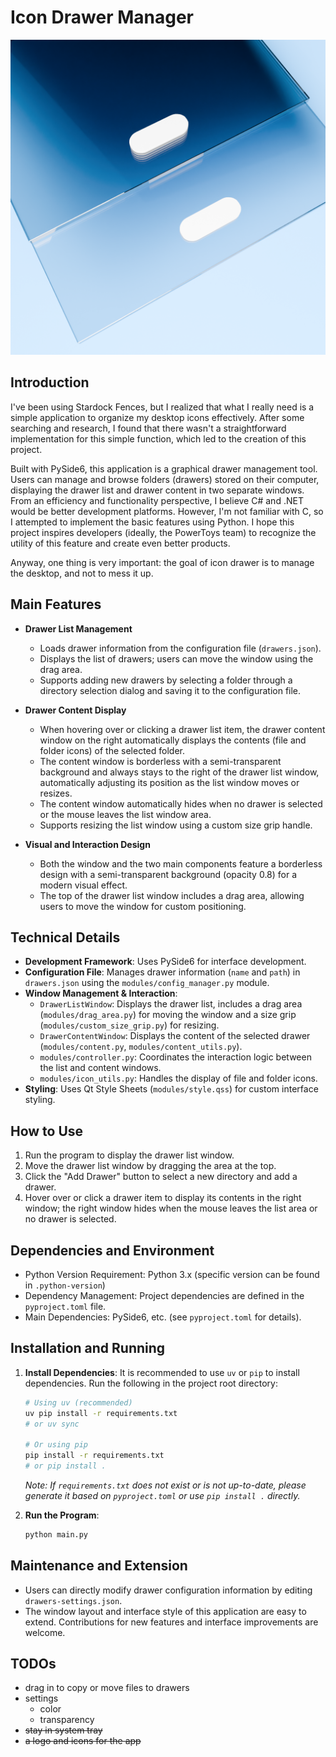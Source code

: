 # Icon Drawer Manager
![App Icon](https://github.com/deadlyedge/iconDrawer/blob/master/asset/drawer.icon.4.png)

## Introduction

I've been using Stardock Fences, but I realized that what I really need is a simple application to organize my desktop icons effectively. After some searching and research, I found that there wasn't a straightforward implementation for this simple function, which led to the creation of this project.

Built with PySide6, this application is a graphical drawer management tool. Users can manage and browse folders (drawers) stored on their computer, displaying the drawer list and drawer content in two separate windows. From an efficiency and functionality perspective, I believe C# and .NET would be better development platforms. However, I'm not familiar with C, so I attempted to implement the basic features using Python. I hope this project inspires developers (ideally, the PowerToys team) to recognize the utility of this feature and create even better products.

Anyway, one thing is very important: the goal of icon drawer is to manage the desktop, and not to mess it up.

## Main Features
- **Drawer List Management**
  - Loads drawer information from the configuration file (`drawers.json`).
  - Displays the list of drawers; users can move the window using the drag area.
  - Supports adding new drawers by selecting a folder through a directory selection dialog and saving it to the configuration file.

- **Drawer Content Display**
  - When hovering over or clicking a drawer list item, the drawer content window on the right automatically displays the contents (file and folder icons) of the selected folder.
  - The content window is borderless with a semi-transparent background and always stays to the right of the drawer list window, automatically adjusting its position as the list window moves or resizes.
  - The content window automatically hides when no drawer is selected or the mouse leaves the list window area.
  - Supports resizing the list window using a custom size grip handle.

- **Visual and Interaction Design**
  - Both the window and the two main components feature a borderless design with a semi-transparent background (opacity 0.8) for a modern visual effect.
  - The top of the drawer list window includes a drag area, allowing users to move the window for custom positioning.

## Technical Details
- **Development Framework**: Uses PySide6 for interface development.
- **Configuration File**: Manages drawer information (`name` and `path`) in `drawers.json` using the `modules/config_manager.py` module.
- **Window Management & Interaction**:
  - `DrawerListWindow`: Displays the drawer list, includes a drag area (`modules/drag_area.py`) for moving the window and a size grip (`modules/custom_size_grip.py`) for resizing.
  - `DrawerContentWindow`: Displays the content of the selected drawer (`modules/content.py`, `modules/content_utils.py`).
  - `modules/controller.py`: Coordinates the interaction logic between the list and content windows.
  - `modules/icon_utils.py`: Handles the display of file and folder icons.
- **Styling**: Uses Qt Style Sheets (`modules/style.qss`) for custom interface styling.

## How to Use
1. Run the program to display the drawer list window.
2. Move the drawer list window by dragging the area at the top.
3. Click the "Add Drawer" button to select a new directory and add a drawer.
4. Hover over or click a drawer item to display its contents in the right window; the right window hides when the mouse leaves the list area or no drawer is selected.

## Dependencies and Environment
- Python Version Requirement: Python 3.x (specific version can be found in `.python-version`)
- Dependency Management: Project dependencies are defined in the `pyproject.toml` file.
- Main Dependencies: PySide6, etc. (see `pyproject.toml` for details).

## Installation and Running
1.  **Install Dependencies**: It is recommended to use `uv` or `pip` to install dependencies. Run the following in the project root directory:
    ```bash
    # Using uv (recommended)
    uv pip install -r requirements.txt
    # or uv sync

    # Or using pip
    pip install -r requirements.txt
    # or pip install .
    ```
    *Note: If `requirements.txt` does not exist or is not up-to-date, please generate it based on `pyproject.toml` or use `pip install .` directly.*

2.  **Run the Program**:
    ```bash
    python main.py
    ```

## Maintenance and Extension
- Users can directly modify drawer configuration information by editing `drawers-settings.json`.
- The window layout and interface style of this application are easy to extend. Contributions for new features and interface improvements are welcome.

## TODOs
- drag in to copy or move files to drawers
- settings
  - color
  - transparency
- ~~stay in system tray~~
- ~~a logo and icons for the app~~
